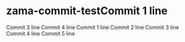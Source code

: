 # zama-commit-testCommit 1 line
Commit 3 line
Commit 4 line
Commit 1 line
Commit 2 line
Commit 3 line
Commit 4 line
Commit 5 line
